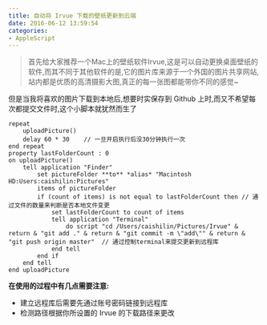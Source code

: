 ```yaml
---
title: 自动将 Irvue 下载的壁纸更新到云端
date: 2016-06-12 13:59:54
categories:
- AppleScript
---
```


> 首先给大家推荐一个Mac上的壁纸软件Irvue,这是可以自动更换桌面壁纸的软件,而其不同于其他软件的是,它的图片库来源于一个外国的图片共享网站,站内都是优质的高清摄影大图,真正的每一张图都能带你不同的感觉~

但是当我将喜欢的图片下载到本地后,想要时实保存到 Github 上时,而又不希望每次都提交文件时,这个小脚本就犹然而生了

```AppleScript
repeat
    uploadPicture()      
    delay 60 * 30    // 一旦开启执行后没30分钟执行一次
end repeat
property lastFolderCount : 0
on uploadPicture()
    tell application "Finder"
        set pictureFolder **to** *alias* "Macintosh HD:Users:caishilin:Pictures"
        items of pictureFolder
        if (count of items) is not equal to lastFolderCount then // 通过文件的数量来判断是否本地文件变更
            set lastFolderCount to count of items
            tell application "Terminal"
                do script "cd /Users/caishilin/Pictures/Irvue" & return & "git add ." & return & "git commit -m \"add\"" & return & "git push origin master"  // 通过控制terminal来提交更新到远程库
            end tell
        end if
    end tell
end uploadPicture
```
**在使用的过程中有几点需要注意:**
* 建立远程库后需要先通过账号密码链接到远程库
* 检测路径根据你所设置的 Irvue 的下载路径来更改
